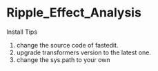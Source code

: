 # Ripple_Effect_Analysis

Install Tips
1. change the source code of fastedit. 
2. upgrade transformers version to the latest one.
3. change the sys.path to your own